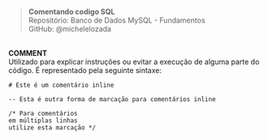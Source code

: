 > **Comentando codigo SQL**  
> Repositório: Banco de Dados MySQL - Fundamentos  
> GitHub: @michelelozada
&nbsp;
     
&nbsp;  
**COMMENT**  
Utilizado para explicar instruções ou evitar a execução de alguma parte do código. É representado pela seguinte sintaxe:  
```mysql
# Este é um comentário inline

-- Esta é outra forma de marcação para comentários inline

/* Para comentários
em múltiplas linhas
utilize esta marcação */
```